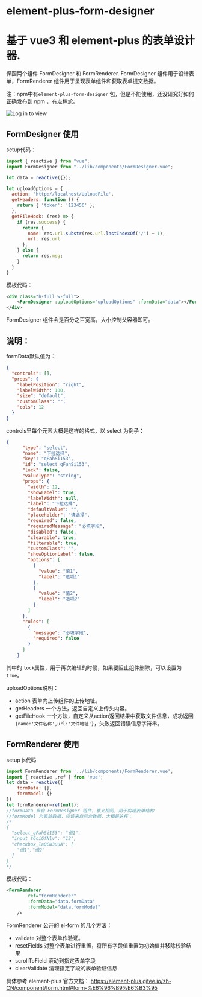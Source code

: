 # element-plus-form-designer
# 基于 vue3 和 element-plus 的表单设计器.

保函两个组件 FormDesigner 和 FormRenderer.
FormDesigner 组件用于设计表单，FormRenderer 组件用于呈现表单组件和获取表单提交数据。



注：npm中有```element-plus-form-designer``` 包，但是不能使用，还没研究好如何正确发布到 npm ，有点尴尬。

![Log in to view](https://gitee.com/loogn/element-plus-form-designer/raw/master/preview.jpg "preview.jpg")


## FormDesigner 使用

setup代码： 
```js
import { reactive } from "vue";
import FormDesigner from "../lib/components/FormDesigner.vue";

let data = reactive({});

let uploadOptions = {
  action: 'http://localhost/UploadFile',
  getHeaders: function () {
    return { 'token': '123456' };
  },
  getFileHook: (res) => {
    if (res.success) {
      return {
        name: res.url.substr(res.url.lastIndexOf('/') + 1),
        url: res.url
      };
    } else {
      return res.msg;
    }
  }
}
```
模板代码：
```xml
<div class="h-full w-full">
    <FormDesigner :uploadOptions="uploadOptions" :formData="data"></FormDesigner>
</div>
```

FormDesigner 组件会是百分之百宽高，大小控制父容器即可。

## 说明：

formData默认值为：
```json
{
  "controls": [],
  "props": {
    "labelPosition": "right",
    "labelWidth": 100,
    "size": "default",
    "customClass": "",
    "cols": 12
  }
}
```
controls里每个元素大概是这样的格式，以 select 为例子：
```json
{
      "type": "select",
      "name": "下拉选择",
      "key": "qFahSi153",
      "id": "select_qFahSi153",
      "lock": false,
      "valueType": "string",
      "props": {
        "width": 12,
        "showLabel": true,
        "labelWidth": null,
        "label": "下拉选择",
        "defaultValue": "",
        "placeholder": "请选择",
        "required": false,
        "requiredMessage": "必填字段",
        "disabled": false,
        "clearable": true,
        "filterable": true,
        "customClass": "",
        "showOptionLabel": false,
        "options": [
          {
            "value": "值1",
            "label": "选项1"
          },
          {
            "value": "值2",
            "label": "选项2"
          }
        ]
      },
      "rules": [
        {
          "message": "必填字段",
          "required": false
        }
      ]
    }
```

其中的 ```lock```属性，用于再次编辑的时候，如果要阻止组件删除，可以设置为```true```。

uploadOptions说明：
- action 表单内上传组件的上传地址。
- getHeaders 一个方法，返回自定义上传头内容。
- getFileHook 一个方法，自定义从action返回结果中获取文件信息，成功返回  ```{name:'文件名称',url:'文件地址'}```，失败返回错误信息字符串。  




## FormRenderer 使用

setup js代码
```js
import FormRenderer from '../lib/components/FormRenderer.vue';
import { reactive ,ref } from 'vue';
let data = reactive({
    formData: {},
    formModel: {}
})
let formRenderer=ref(null);
//formData 来自 FormDesigner 组件，意义相同，用于构建表单结构
//formModel 为表单数据，应该来自后台数据，大概是这样：
/*
{
  "select_qFahSi153": "值1",
  "input_t6ciGfNlv": "12",
  "checkbox_la0CN3uuA": [
    "值1","值2"
  ]
}
*/

```

模板代码：
```xml
<FormRenderer
        ref="formRenderer"
        :formData="data.formData"
        :formModel="data.formModel"
    />
```

FormRenderer 公开的 el-form 的几个方法：
- validate  对整个表单作验证。 
- resetFields   对整个表单进行重置，将所有字段值重置为初始值并移除校验结果
- scrollToField  滚动到指定表单字段
- clearValidate   清理指定字段的表单验证信息

具体参考 element-plus 官方文档： https://element-plus.gitee.io/zh-CN/component/form.html#form-%E6%96%B9%E6%B3%95

